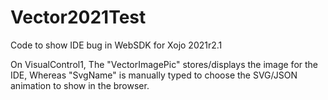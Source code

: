 # Vector2021Test
Code to show IDE bug in WebSDK for Xojo 2021r2.1

On VisualControl1, The "VectorImagePic" stores/displays the image for the IDE,
Whereas "SvgName" is manually typed to choose the SVG/JSON animation to show in the browser.
